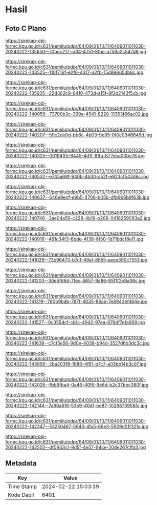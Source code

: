 # Hasil

## Foto C Plano

https://sirekap-obj-formc.kpu.go.id/c631/pemilu/pdpr/64/09/01/10/11/6409011011030-20240222-135650--70bec217-cdf4-4751-8fbe-a759a2c547d8.jpg

https://sirekap-obj-formc.kpu.go.id/c631/pemilu/pdpr/64/09/01/10/11/6409011011030-20240222-143525--110f716f-e2f6-4317-a2fb-15d89665db8c.jpg

https://sirekap-obj-formc.kpu.go.id/c631/pemilu/pdpr/64/09/01/10/11/6409011011030-20240222-135935--22d362c9-8410-473d-a15f-8f2d2143f5cb.jpg

https://sirekap-obj-formc.kpu.go.id/c631/pemilu/pdpr/64/09/01/10/11/6409011011030-20240222-140059--73700b3c-399a-4541-8220-11353f66ac02.jpg

https://sirekap-obj-formc.kpu.go.id/c631/pemilu/pdpr/64/09/01/10/11/6409011011030-20240222-140207--59c2de0d-bb6c-4b03-9e35-0f0c0346649d.jpg

https://sirekap-obj-formc.kpu.go.id/c631/pemilu/pdpr/64/09/01/10/11/6409011011030-20240222-140325--00194ff5-8445-4d1f-8ffa-877eba00bc78.jpg

https://sirekap-obj-formc.kpu.go.id/c631/pemilu/pdpr/64/09/01/10/11/6409011011030-20240222-140532--e745a69f-940b-4b30-a52f-e923cf543d6c.jpg

https://sirekap-obj-formc.kpu.go.id/c631/pemilu/pdpr/64/09/01/10/11/6409011011030-20240222-140637--646e9ecf-e9b5-4706-b05b-dfb9b6b9f63b.jpg

https://sirekap-obj-formc.kpu.go.id/c631/pemilu/pdpr/64/09/01/10/11/6409011011030-20240222-140746--2ae04a59-c228-4b19-b288-0418259093a2.jpg

https://sirekap-obj-formc.kpu.go.id/c631/pemilu/pdpr/64/09/01/10/11/6409011011030-20240222-140916--461c34f3-6bde-4138-8f50-1d71bdcf8e11.jpg

https://sirekap-obj-formc.kpu.go.id/c631/pemilu/pdpr/64/09/01/10/11/6409011011030-20240222-141029--73b96473-b7c1-49af-8855-aeea590c7553.jpg

https://sirekap-obj-formc.kpu.go.id/c631/pemilu/pdpr/64/09/01/10/11/6409011011030-20240222-141203--30e5f66d-7fec-4657-9a86-85f1f2b9a38c.jpg

https://sirekap-obj-formc.kpu.go.id/c631/pemilu/pdpr/64/09/01/10/11/6409011011030-20240222-141319--760b9bdb-787f-4035-86ad-7e8943ef464e.jpg

https://sirekap-obj-formc.kpu.go.id/c631/pemilu/pdpr/64/09/01/10/11/6409011011030-20240222-141527--0c355dcf-cb1c-49d2-97ea-876df7efa969.jpg

https://sirekap-obj-formc.kpu.go.id/c631/pemilu/pdpr/64/09/01/10/11/6409011011030-20240222-141638--c7cf5e56-9d0e-4038-b94d-3527d6b3dc3c.jpg

https://sirekap-obj-formc.kpu.go.id/c631/pemilu/pdpr/64/09/01/10/11/6409011011030-20240222-143956--2ba203f8-1986-4f81-b7c7-a03bb14b3c07.jpg

https://sirekap-obj-formc.kpu.go.id/c631/pemilu/pdpr/64/09/01/10/11/6409011011030-20240222-142026--fbb9fba4-0a46-40f6-9e6d-b2c37bbc380f.jpg

https://sirekap-obj-formc.kpu.go.id/c631/pemilu/pdpr/64/09/01/10/11/6409011011030-20240222-142144--7a60a616-53b9-40d1-be87-1026873958fc.jpg

https://sirekap-obj-formc.kpu.go.id/c631/pemilu/pdpr/64/09/01/10/11/6409011011030-20240222-142347--53250467-5643-4fa5-86e3-5929d01f32fa.jpg

https://sirekap-obj-formc.kpu.go.id/c631/pemilu/pdpr/64/09/01/10/11/6409011011030-20240222-142502--df0943c1-8d5f-4e57-94ce-20de267cffa3.jpg


## Metadata

| Key        | Value               |
| ---------- | ------------------- |
| Time Stamp | 2024-02-22 15:03:39 |
| Kode Dapil | 6401                |



